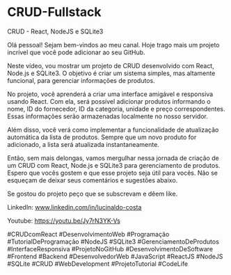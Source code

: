 # CRUD-Fullstack

CRUD - React, NodeJS e SQLite3


Olá pessoal! Sejam bem-vindos ao meu canal. Hoje trago mais um projeto incrível que você pode adicionar ao seu GitHub.

Neste vídeo, vou mostrar um projeto de CRUD desenvolvido com React, Node.js e SQLite3. O objetivo é criar um sistema simples, mas altamente funcional, para gerenciar informações de produtos.

No projeto, você aprenderá a criar uma interface amigável e responsiva usando React. Com ela, será possível adicionar produtos informando o nome, ID do fornecedor, ID da categoria, unidade e preço correspondentes. Essas informações serão armazenadas localmente no nosso servidor.

Além disso, você verá como implementar a funcionalidade de atualização automática da lista de produtos. Sempre que um novo produto for adicionado, a lista será atualizada instantaneamente.

Então, sem mais delongas, vamos mergulhar nessa jornada de criação de um CRUD com React, Node.js e SQLite3 para gerenciamento de produtos. Espero que vocês gostem e que esse projeto seja útil para vocês. Não se esqueçam de deixar seus comentários e sugestões abaixo.

Se gostou do projeto peço que se subscrevam e dêem like.

LinkedIn: www.linkedin.com/in/lucinaldo-costa

Youtube: https://youtu.be/Jy7rN3YK-Vs

#CRUDcomReact #DesenvolvimentoWeb #Programação #TutorialDeProgramação #NodeJS #SQLite3 #GerenciamentoDeProdutos #InterfaceResponsiva #ProjetoNoGitHub #DesenvolvimentoDeSoftware #Frontend #Backend #DesenvolvedorWeb #JavaScript #ReactJS #NodeJS #SQLite #CRUD #WebDevelopment #ProjetoTutorial #CodeLife
